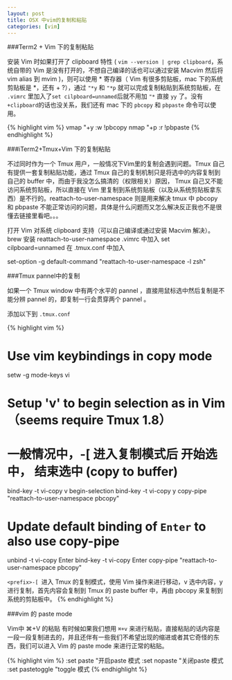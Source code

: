 ```yaml
---
layout: post
title: OSX 中vim的复制和粘贴
categories: [vim]
---
```


###Term2 + Vim 下的复制粘贴

安装 Vim 时如果打开了 clipboard 特性 ( `vim --version | grep clipboard`，系统自带的 Vim 是没有打开的，不想自己编译的话也可以通过安装 Macvim 然后将 vim alias 到 mvim )，则可以使用 * 寄存器（ Vim 有很多剪贴板，mac 下的系统剪贴板是 *，还有 + ?），通过 `"*y` 和 `"*p` 就可以完成复制粘贴到系统剪贴板，在 `.vimrc` 里加入了`set cilpboard=unnamed`后就不用加 `"*` 直接 `yy` 了。没有`+clipboard`的话也没关系，我们还有 mac 下的 `pbcopy` 和 `pbpaste` 命令可以使用。

{% highlight vim %}
vmap "+y :w !pbcopy<CR><CR>
nmap "+p :r !pbpaste<CR><CR>
{% endhighlight %}


###iTerm2+Tmux+Vim 下的复制粘贴

不过同时作为一个 Tmux 用户，一般情况下Vim里的复制会遇到问题。Tmux 自己有提供一套复制粘贴功能，通过 Tmux 自己的复制机制只是将选中的内容复制到自己的 buffer 中，而由于我没怎么搞清的（权限相关）原因， Tmux 自己又不能访问系统剪贴板，所以直接在 Vim 里复制到系统剪贴板（以及从系统剪贴板拿东西）是不行的。reattach-to-user-namespace 则是用来解决 tmux 中 pbcopy 和 pbpaste 不能正常访问的问题，具体是什么问题而又怎么解决反正我也不是很懂去链接里看吧。。。

打开 Vim 对系统 clipboard 支持（可以自己编译或通过安装 Macvim 解决）。
brew 安装 reattach-to-user-namespace
.vimrc 中加入 set cilpboard=unnamed
在 .tmux.conf 中加入

set-option -g default-command "reattach-to-user-namespace -l zsh"

###Tmux pannel中的复制

如果一个 Tmux window 中有两个水平的 pannel ，直接用鼠标选中然后复制是不能分辨 pannel 的，即复制一行会贯穿两个 pannel 。


添加以下到 `.tmux.conf`

{% highlight vim %}
# Use vim keybindings in copy mode
setw -g mode-keys vi

# Setup 'v' to begin selection as in Vim （seems require Tmux 1.8）

# 一般情况中，<prefix>-[ 进入复制模式后 <space> 开始选中，<enter> 结束选中 (copy to buffer)

bind-key -t vi-copy v begin-selection
bind-key -t vi-copy y copy-pipe "reattach-to-user-namespace pbcopy"

# Update default binding of `Enter` to also use copy-pipe
unbind -t vi-copy Enter
bind-key -t vi-copy Enter copy-pipe "reattach-to-user-namespace pbcopy"

`<prefix>-[ `进入 Tmux 的复制模式，使用 Vim 操作来进行移动，v 选中内容，y 进行复制，首先内容会复制到 Tmux 的 paste buffer 中，再由 pbcopy 来复制到系统的剪贴板中。
{% endhighlight %}

###vim 的 paste mode

Vim中 ⌘+V 的粘贴
有时候如果我们想用 `⌘+v` 来进行粘贴，直接粘贴的话内容是一段一段复制进去的，并且还伴有一些我们不希望出现的缩进或者其它奇怪的东西，我们可以进入 Vim 的 paste mode 来进行正常的粘贴。

{% highlight vim %}
:set paste "开启paste 模式
:set nopaste "关闭paste 模式
:set pastetoggle "toggle 模式
{% endhighlight %}
